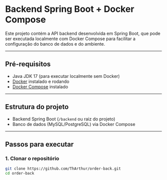 # Backend Spring Boot + Docker Compose

Este projeto contém a API backend desenvolvida em Spring Boot, que pode ser executada localmente com Docker Compose para facilitar a configuração do banco de dados e do ambiente.

---

## Pré-requisitos

- Java JDK 17 (para executar localmente sem Docker)
- [Docker](https://docs.docker.com/get-docker/) instalado e rodando
- [Docker Compose](https://docs.docker.com/compose/install/) instalado

---

## Estrutura do projeto

- Backend Spring Boot (`/backend` ou raiz do projeto)
- Banco de dados (MySQL/PostgreSQL) via Docker Compose

---

## Passos para executar

### 1. Clonar o repositório

```bash
git clone https://github.com/ThArthur/order-back.git
cd order-back
